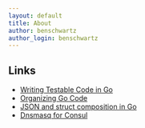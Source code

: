 ```yaml
---
layout: default
title: About
author: benschwartz
author_login: benschwartz
---
```


## Links

- [Writing Testable Code in Go](http://relistan.com/writing-testable-apps-in-go/)
- [Organizing Go Code](http://talks.golang.org/2014/organizeio.slide#1)
- [JSON and struct composition in Go](http://attilaolah.eu/2014/09/10/json-and-struct-composition-in-go/)
- [Dnsmasq for Consul](http://www.morethanseven.net/2014/04/25/consul/)